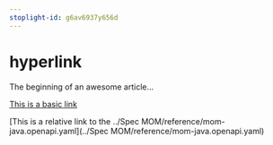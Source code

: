 ```yaml
---
stoplight-id: g6av6937y656d
---
```


# hyperlink

The beginning of an awesome article...



[This is a basic link](https://github.com/fdesign1/hyperlink-test/blob/main/Spec%20MOM/reference/mom-java.openapi.yaml)

[This is a relative link to the ../Spec MOM/reference/mom-java.openapi.yaml](../Spec MOM/reference/mom-java.openapi.yaml)


